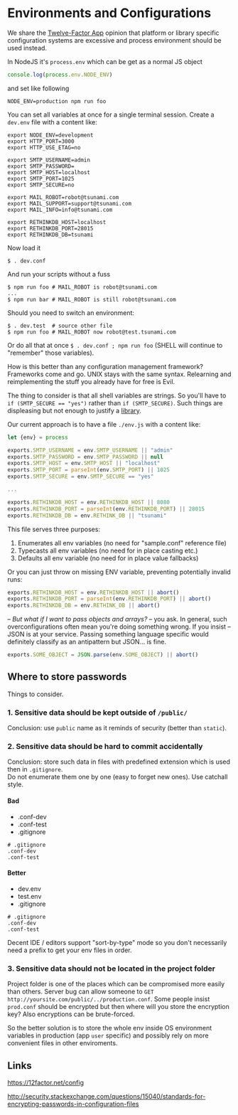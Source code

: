 # Environments and Configurations

We share the [Twelve-Factor App](https://12factor.net/config) opinion that platform or library specific configuration 
systems are excessive and process environment should be used instead.

In NodeJS it's `process.env` which can be get as a normal JS object 

```js
console.log(process.env.NODE_ENV)
```

and set like following

```
NODE_ENV=production npm run foo
```

You can set all variables at once for a single terminal session. Create a `dev.env` file with a content like:

```
export NODE_ENV=development
export HTTP_PORT=3000
export HTTP_USE_ETAG=no

export SMTP_USERNAME=admin
export SMTP_PASSWORD=
export SMTP_HOST=localhost
export SMTP_PORT=1025
export SMTP_SECURE=no

export MAIL_ROBOT=robot@tsunami.com
export MAIL_SUPPORT=support@tsunami.com
export MAIL_INFO=info@tsunami.com

export RETHINKDB_HOST=localhost
export RETHINKDB_PORT=28015
export RETHINKDB_DB=tsunami
```

Now load it

```
$ . dev.conf 
```

And run your scripts without a fuss

```
$ npm run foo # MAIL_ROBOT is robot@tsunami.com
...
$ npm run bar # MAIL_ROBOT is still robot@tsunami.com
```

Should you need to switch an environment:

```
$ . dev.test  # source other file
$ npm run foo # MAIL_ROBOT now robot@test.tsunami.com
```

Or do all that at once `$ . dev.conf ; npm run foo` (SHELL will continue to "remember" those variables).

How is this better than any configuration management framework? Frameworks come and go. UNIX stays with the same syntax.
Relearning and reimplementing the stuff you already have for free is Evil.

The thing to consider is that all shell variables are strings. 
So you'll have to `if (SMTP_SECURE == "yes")` rather than `if (SMTP_SECURE)`.
Such things are displeasing but not enough to justify a [library](https://github.com/lorenwest/node-config).

Our current approach is to have a file `./env.js` with a content like:

```js
let {env} = process

exports.SMTP_USERNAME = env.SMTP_USERNAME || "admin"
exports.SMTP_PASSWORD = env.SMTP_PASSWORD || null
exports.SMTP_HOST = env.SMTP_HOST || "localhost"
exports.SMTP_PORT = parseInt(env.SMTP_PORT) || 1025
exports.SMTP_SECURE = env.SMTP_SECURE == "yes"

...

exports.RETHINKDB_HOST = env.RETHINKDB_HOST || 8080
exports.RETHINKDB_PORT = parseInt(env.RETHINKDB_PORT) || 28015
exports.RETHINKDB_DB = env.RETHINK_DB || "tsunami"
```

This file serves three purposes:

1. Enumerates all env variables (no need for "sample.conf" reference file)
2. Typecasts all env variables (no need for in place casting etc.)
3. Defaults all env variable (no need for in place value fallbacks)

Or you can just throw on missing ENV variable, preventing potentially invalid runs:

```js
exports.RETHINKDB_HOST = env.RETHINKDB_HOST || abort()
exports.RETHINKDB_PORT = parseInt(env.RETHINKDB_PORT) || abort()
exports.RETHINKDB_DB = env.RETHINK_DB || abort()
```

*– But what if I want to pass objects and arrays?* – you ask. In general, such overconfigurations 
often mean you're doing something wrong. If you insist – JSON is at your service. Passing
something language specific would definitely classify as an antipattern but JSON... is fine.

```js
exports.SOME_OBJECT = JSON.parse(env.SOME_OBJECT) || abort()
```

## Where to store passwords

Things to consider.

### 1. Sensitive data should be kept outside of `/public/`

Conclusion: use `public` name as it reminds of security (better than `static`).

### 2. Sensitive data should be hard to commit accidentally

Conclusion: store such data in files with predefined extension which is used then in `.gitignore`.<br/>
Do not enumerate them one by one (easy to forget new ones). Use catchall style.<br/>

#### Bad

* .conf-dev
* .conf-test
* .gitignore

```
# .gitignore
.conf-dev
.conf-test
```

#### Better

* dev.env
* test.env
* .gitignore

```
# .gitignore
.conf-dev
.conf-test
```

Decent IDE / editors support "sort-by-type" mode so you don't necessarily need a prefix to get your env files in order.

### 3. Sensitive data should not be located in the project folder

Project folder is one of the places which can be compromised more easily than others.
Server bug can allow someone to `GET http://yoursite.com/public/../production.conf`.
Some people insist `prod.conf` should be encrypted but then where will you store the encryption key?
Also encryptions can be brute-forced.

So the better solution is to store the whole env inside OS environment variables in production (app `user` specific) 
and possibly rely on more convenient files in other enviroments. 

## Links

https://12factor.net/config

http://security.stackexchange.com/questions/15040/standards-for-encrypting-passwords-in-configuration-files

